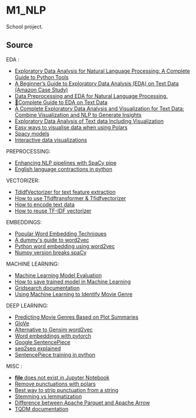 # M1_NLP
School project.


## Source

EDA :
- [Exploratory Data Analysis for Natural Language Processing: A Complete Guide to Python Tools](https://neptune.ai/blog/exploratory-data-analysis-natural-language-processing-tools) 
- [A Beginner’s Guide to Exploratory Data Analysis (EDA) on Text Data (Amazon Case Study)](https://www.analyticsvidhya.com/blog/2020/04/beginners-guide-exploratory-data-analysis-text-data/)
- [Data Preprocessing and EDA for Natural Language Processing.](https://medium.com/geekculture/data-preprocessing-and-eda-for-natural-language-processing-56e45c1df36d)
- [📖Complete Guide to EDA on Text Data](https://www.kaggle.com/code/harshsingh2209/complete-guide-to-eda-on-text-data)
- [A Complete Exploratory Data Analysis and Visualization for Text Data: Combine Visualization and NLP to Generate Insights](https://www.kdnuggets.com/2019/05/complete-exploratory-data-analysis-visualization-text-data.html)
- [Exploratory Data Analysis of Text data Including Visualization](https://regenerativetoday.com/exploratory-data-analysis-of-text-data-including-visualization-and-sentiment-analysis/)
- [Easy ways to visualise data when using Polars](https://r-brink.medium.com/easy-ways-to-visualise-data-when-using-polars-e2756bc5dd37)
- [Spacy models](https://spacy.io/models)
- [Interactive data visualizations](https://jupyterbook.org/en/stable/interactive/interactive.html)

PREPROCESSING:
- [Enhancing NLP pipelines with SpaCy pipe](https://www.analyticsvidhya.com/blog/2023/08/nlp-pipelines-with-spacy/)
- [English language contractions in python](https://stackoverflow.com/questions/19790188/expanding-english-language-contractions-in-python)

VECTORIZER:
- [TdidfVectorizer for text feature extraction](https://medium.com/@masudowolabi/how-to-use-sklearns-tfidfvectorizer-for-text-feature-extraction-in-model-testing-e1221fd274f8)
- [How to use Tfidftransformer & Tfidfvectorizer ](https://kavita-ganesan.com/tfidftransformer-tfidfvectorizer-usage-differences/)
- [How to encode text data](https://machinelearningmastery.com/prepare-text-data-machine-learning-scikit-learn/)
- [How to reuse TF-IDF vectorizer](https://stackoverflow.com/questions/29788047/keep-tfidf-result-for-predicting-new-content)

EMBEDDINGS:
- [Popular Word Embedding Techniques](https://dataaspirant.com/word-embedding-techniques-nlp/)
- [A dummy's guide to word2vec](https://medium.com/@manansuri/a-dummys-guide-to-word2vec-456444f3c673)
- [Python word embedding using word2vec](https://www.geeksforgeeks.org/python-word-embedding-using-word2vec/)
- [Numpy version breaks spaCy](https://github.com/explosion/spaCy/issues/13528)

MACHINE LEARNING:
- [Machine Learning Model Evaluation](https://www.geeksforgeeks.org/machine-learning/machine-learning-model-evaluation/)
- [How to save trained model in Machine Learning](https://neptune.ai/blog/saving-trained-model-in-python)
- [Gridsearch documentation](https://scikit-learn.org/stable/modules/generated/sklearn.model_selection.GridSearchCV.html)
- [Using Machine Learning to Identify Movie Genre](https://conferences.computer.org/ictapub/pdfs/ITCA2020-6EIiKprXTS23UiQ2usLpR0/114100a001/114100a001.pdf)

DEEP LEARNING:
- [Predicting Movie Genres Based on Plot Summaries](https://www.researchgate.net/publication/322517980_Predicting_Movie_Genres_Based_on_Plot_Summaries)
- [GloVe](https://nlp.stanford.edu/projects/glove/)
- [Alternative to Gensim word2vec](https://www.quora.com/Are-there-any-more-modern-alternatives-to-word2vec)
- [Word embeddings with pytorch](https://www.pythonprog.com/word-embeddings/)
- [Google SentencePiece](https://github.com/google/sentencepiece)
- [seq2seq explained](https://medium.com/analytics-vidhya/encoder-decoder-seq2seq-models-clearly-explained-c34186fbf49b)
- [SentencePiece training in python](https://github.com/google/sentencepiece/blob/master/python/README.md)

MISC :
- [__file__ does not exist in Jupyter Notebook](https://stackoverflow.com/questions/39125532/file-does-not-exist-in-jupyter-notebook)
- [Remove punctuations with polars](https://stackoverflow.com/questions/71468399/python-polars-regex-remove-non-english-keep-numbers-punctuations-and-emojis)
- [Best way to strip punctuation from a string](https://stackoverflow.com/questions/265960/best-way-to-strip-punctuation-from-a-string)
- [Stemming vs lemmatization](https://www.analyticsvidhya.com/blog/2022/06/stemming-vs-lemmatization-in-nlp-must-know-differences/)
- [Difference between Apache Parquet and Apache Arrow](https://medium.com/@rramiz.rraza/what-is-apache-arrow-and-how-it-differs-from-apache-parquet-c2b17ef4b00)
- [TQDM documentation](https://tqdm.github.io/)